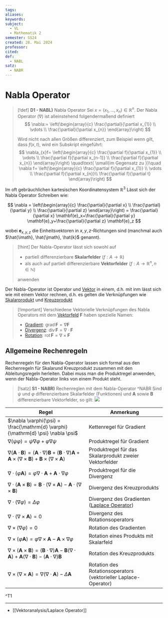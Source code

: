 ```yaml
---
tags: 
aliases: 
keywords: 
subject:
  - VL
  - Mathematik 2
semester: SS24
created: 28. Mai 2024
professor: 
cited: 
def:
  - NABL
satz:
  - NABR
---
```

 

# Nabla Operator


> [!def] **D1 - NABL)** Nabla Operator
> Sei $x = (x_{1}, \dots, x_n) \in \mathbb{R}^{n}$. Der Nabla Operator ($\nabla$) ist alleinstehend folgendermaßend definiert
> $$
> \nabla:= \left(\begin{array}{c} \frac{\partial}{\partial x_{1}} \\ \vdots \\ \frac{\partial}{\partial x_{n}} \end{array}\right)
> $$
> 
> Wird nicht nach allen Größen differenziert, zum Beispiel wenn gilt, dass $f(x,t)$, wird ein Subskript eingeführt:
> $$
> \nabla_{x}f= \left(\begin{array}{c} \frac{\partial f}{\partial x_{1}} \\ \vdots \\ \frac{\partial f}{\partial x_{n-1}} \\ \frac{\partial f}{\partial x_{n}} \end{array}\right) \quad\text{ \small{im Gegensatz zu }}\quad  \nabla f= \left(\begin{array}{c} \frac{\partial f}{\partial x_{1}} \\ \vdots \\ \frac{\partial f}{\partial x_{n}}\\ \frac{\partial f}{\partial t} \end{array}\right)
> $$


Im oft gebräuchlichen kartesischen Koordinatensystem $\mathbb{R}^{3}$ Lässt sich der Nabla Operator Schreiben wie:

$$
\nabla = \left(\begin{array}{c}
\frac{\partial}{\partial x} \\
\frac{\partial}{\partial y} \\
\frac{\partial}{\partial z}
\end{array}\right) = \frac{\partial}{\partial x} \mathbf{e}_x+\frac{\partial}{\partial y} \mathbf{e}_y+\frac{\partial}{\partial z} \mathbf{e}_z
$$

wobei $\mathbf{e}_{x, y, z}$ die Einheitsvektoren in $x, y, z$-Richtungen sind (manchmal auch $\hat{\imath}, \hat{\jmath}, \hat{k}$ genannt).
   
> [!hint] Der Nabla-Operator lässt sich sowohl auf
> - partiell differenzierbare **Skalarfelder** ($f:A\to \mathbb{R}$)
> - als auch auf partiell differenzierbare **Vektorfelder** ($f:A \to \mathbb{R}^{n}, n \in\mathbb{N}$)
> 
> anwenden

Der Nabla-Operator ist Operator und [Vektor](../../Algebra/Vektor.md) in einem, d.h. mit inm lässt sich wie mit einem Vektor rechnen, d.h. es gelten die Verknüpfungen wie [Skalarprodukt](../../Algebra/Skalarprodukt.md) und [Kreuzprodukt](../../Algebra/Kreuzprodukt.md)

> [!important] Verschiedene Vektorielle Verknüpfungen des Nabla Operators mit dem [Vektorfeld](Vektoranalysis/Vektorfeld.md) $\mathbf{F}$ haben spezielle Namen:
> - [Gradient](Vektoranalysis/Gradient.md): $\mathrm{grad} \,\mathbf{F} = \nabla \mathbf{F}$
> - [Divergenz](Divergenz.md): $\mathrm{div}\, \mathbf{F} = \nabla \cdot\mathbf{F}$
> - [Rotation](Vektoranalysis/Rotor.md): $\mathrm{rot}\, \mathbf{F} = \nabla \times \mathbf{F}$

## Allgemeine Rechenregeln

Rechenregeln für den Nabla-Operator lassen sich formal aus den Rechenregeln für Skalarund Kreuzprodukt zusammen mit den Ableitungsregeln herleiten.
Dabei muss man die Produktregel anwenden, wenn der Nabla-Operator links von einem Produkt steht.

> [!satz] **S1 - NABR)** Rechenreglen mit dem Nabla-Operator ^NABR
> Sind $\psi$ und $\varphi$ differenzierbare Skalarfelder (Funktionen) und $\boldsymbol{A}$ sowie $\boldsymbol{B}$ differenzierbare Vektorfelder, so gilt:
> ![](#^T1)
>

| **Regel**                                                                                                                                                                                                                                                 | **Anmerkung**                                                                       |
| --------------------------------------------------------------------------------------------------------------------------------------------------------------------------------------------------------------------------------------------------------- | ----------------------------------------------------------------------------------- |
| $\nabla \varphi(\psi) = \frac{\mathrm{d} \varphi}{\mathrm{d} \psi} \nabla \psi$                                                                                                                                                                           | Kettenregel für Gradient                                                            |
| $\nabla(\psi \varphi) = \psi \nabla \varphi + \varphi \nabla \psi$                                                                                                                                                                                        | Produktregel für Gradient                                                           |
| $\nabla(\boldsymbol{A} \cdot \boldsymbol{B}) = (\boldsymbol{A} \cdot \nabla) \boldsymbol{B} + (\boldsymbol{B} \cdot \nabla) \boldsymbol{A} + \boldsymbol{A} \times (\nabla \times \boldsymbol{B}) + \boldsymbol{B} \times (\nabla \times \boldsymbol{A})$ | Produktregel für das Skalarprodukt zweier Vektorfelder                              |
| $\nabla \cdot (\varphi \boldsymbol{A}) = \varphi \nabla \cdot \boldsymbol{A} + \boldsymbol{A} \cdot \nabla \varphi$                                                                                                                                       | Produktregel für die Divergenz                                                      |
| $\nabla \cdot (\boldsymbol{A} \times \boldsymbol{B}) = \boldsymbol{B} \cdot (\nabla \times \boldsymbol{A}) - \boldsymbol{A} \cdot (\nabla \times \boldsymbol{B})$                                                                                         | Divergenz des Kreuzprodukts                                                         |
| $\nabla \cdot (\nabla \varphi) = \Delta \varphi$                                                                                                                                                                                                          | Divergenz des Gradienten ([Laplace Operator](Vektoranalysis/Laplace%20Operator.md)) |
| $\nabla \cdot (\nabla \times \boldsymbol{A}) = 0$                                                                                                                                                                                                         | Divergenz des Rotationsoperators                                                    |
| $\nabla \times (\nabla \varphi) = 0$                                                                                                                                                                                                                      | Rotation des Gradienten                                                             |
| $\nabla \times (\varphi \boldsymbol{A}) = \varphi \nabla \times \boldsymbol{A} - \boldsymbol{A} \times \nabla \varphi$                                                                                                                                    | Rotation eines Produkts mit Skalarfeld                                              |
| $\nabla \times (\boldsymbol{A} \times \boldsymbol{B}) = (\boldsymbol{B} \cdot \nabla) \boldsymbol{A} - \boldsymbol{B} (\nabla \cdot \boldsymbol{A}) + \boldsymbol{A} (\nabla \cdot \boldsymbol{B}) - (\boldsymbol{A} \cdot \nabla) \boldsymbol{B}$        | Rotation des Kreuzprodukts                                                          |
| $\nabla \times (\nabla \times \boldsymbol{A}) = \nabla (\nabla \cdot \boldsymbol{A}) - \Delta \boldsymbol{A}$                                                                                                                                             | Rotation des Rotationsoperators (vektorieller Laplace-Operator)                     |
^T1

---

- [[Vektoranalysis/Laplace Operator]]